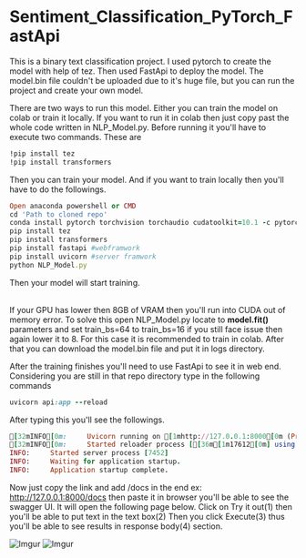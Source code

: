 # Sentiment_Classification_PyTorch_FastApi

This is a binary text classification project. I used pytorch to create the model with help of tez. Then used FastApi to deploy the model. The model.bin file couldn't be uploaded due to it's huge file, but you can run the project and create your own model.

There are two ways to run this model. Either you can train the model on colab or train it locally. If you want to run it in colab then just copy past the whole code written in NLP_Model.py. Before running it you'll have to execute two commands. These are

```ruby
!pip install tez
!pip install transformers
```
Then you can train your model. And if you want to train locally then you'll have to do the followings.

```ruby
Open anaconda powershell or CMD
cd 'Path to cloned repo'
conda install pytorch torchvision torchaudio cudatoolkit=10.1 -c pytorch
pip install tez
pip install transformers
pip install fastapi #webframwork
pip install uvicorn #server framwork
python NLP_Model.py
```

Then your model will start training. 
<br><br>

If your GPU has lower then 8GB of VRAM then you'll run into CUDA out of memory error. To solve this open NLP_Model.py locate to **model.fit()** parameters and set train_bs=64 to train_bs=16 if you still face issue then again lower it to 8. For this case it is recommended to train in colab. After that you can download the model.bin file and put it in logs directory.

After the training finishes you'll need to use FastApi to see it in web end. Considering you are still in that repo directory type in the following commands

```ruby
uvicorn api:app --reload
```
After typing this you'll see the followings.

```ruby
[32mINFO[0m:     Uvicorn running on [1mhttp://127.0.0.1:8000[0m (Press CTRL+C to quit)
[32mINFO[0m:     Started reloader process [[36m[1m17612[0m] using [36m[1mstatreload[0m
INFO:     Started server process [7452]
INFO:     Waiting for application startup.
INFO:     Application startup complete.
```

Now just copy the link and add /docs in the end ex: http://127.0.0.1:8000/docs then paste it in browser you'll be able to see the swagger UI. It will open the following page below. Click on Try it out(1) then you'll be able to put text in the text box(2) Then you click Execute(3) thus you'll be able to see results in response body(4) section.

![Imgur](https://i.imgur.com/rnuU5L8.png)
![Imgur](https://i.imgur.com/NuKTawZ.png)
